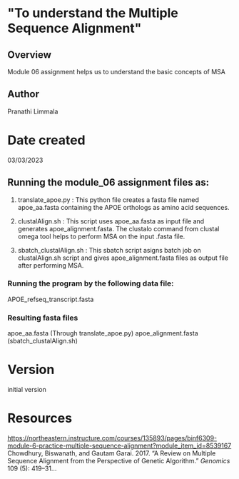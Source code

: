 # "To understand the Multiple Sequence Alignment"

## Overview
Module 06 assignment helps us to understand the basic concepts of MSA

## Author
Pranathi Limmala

# Date created
03/03/2023

## Running the module_06 assignment files as:

1) translate_apoe.py : This python file creates a fasta file named apoe_aa.fasta containing the APOE orthologs as amino acid sequences.

2) clustalAlign.sh : This script uses apoe_aa.fasta as input file and generates apoe_alignment.fasta. The clustalo command from clustal omega tool helps to perform MSA on the input .fasta file.

3) sbatch_clustalAlign.sh : This sbatch script asigns batch job on clustalAlign.sh script and gives apoe_alignment.fasta files as output file after performing MSA.

### Running the program by the following data file:
APOE_refseq_transcript.fasta

### Resulting fasta files
apoe_aa.fasta (Through translate_apoe.py)
apoe_alignment.fasta (sbatch_clustalAlign.sh)

# Version
initial version

# Resources
https://northeastern.instructure.com/courses/135893/pages/binf6309-module-6-practice-multiple-sequence-alignment?module_item_id=8539167
Chowdhury, Biswanath, and Gautam Garai. 2017. “A Review on Multiple Sequence Alignment from the Perspective of Genetic Algorithm.” *Genomics* 109 (5): 419–31...
